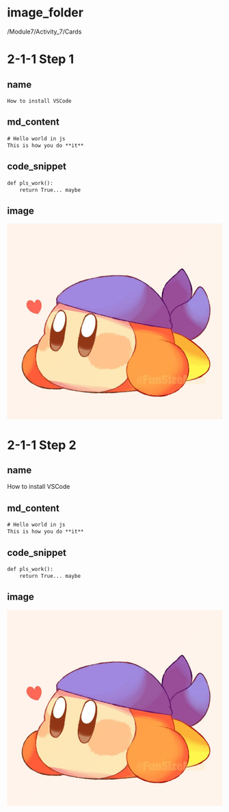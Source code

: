 # image_folder
/Module7/Activity_7/Cards

# 2-1-1 Step 1

## name
```
How to install VSCode
```

## md_content
```
# Hello world in js
This is how you do **it**
```

## code_snippet
```
def pls_work():
    return True... maybe
```

## image
![bandanna](images/bandanna.jpg)

# 2-1-1 Step 2

## name
How to install VSCode

## md_content
```
# Hello world in js
This is how you do **it**
```

## code_snippet
```
def pls_work():
    return True... maybe
```

## image
![bandanna](images/bandanna.jpg)